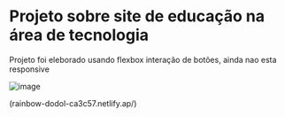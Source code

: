<h1>Projeto sobre site de educação na área de tecnologia</h1>

<p>Projeto foi eleborado usando flexbox interação de botões, ainda nao esta responsive</p>

![image](https://github.com/user-attachments/assets/2e174d61-6aab-43fa-be08-7a5ca6d8aa0f)





(rainbow-dodol-ca3c57.netlify.ap/)
